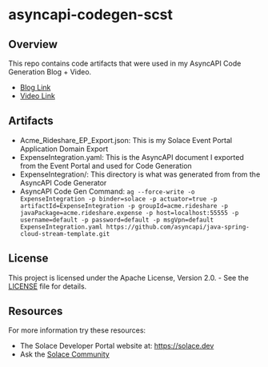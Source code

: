 # asyncapi-codegen-scst

## Overview
This repo contains code artifacts that were used in my AsyncAPI Code Generation Blog + Video. 

* [Blog Link](https://solace.com/blog/asyncapi-codegen-microservices-using-spring-cloud-stream)
* [Video Link](https://www.youtube.com/watch?v=QEDL6AqsaJc)

## Artifacts
* Acme_Rideshare_EP_Export.json: This is my Solace Event Portal Application Domain Export
* ExpenseIntegration.yaml: This is the AsyncAPI document I exported from the Event Portal and used for Code Generation
* ExpenseIntegration/: This directory is what was generated from from the AsyncAPI Code Generator 
* AsyncAPI Code Gen Command: `ag --force-write -o ExpenseIntegration -p binder=solace -p actuator=true -p artifactId=ExpenseIntegration -p groupId=acme.rideshare -p javaPackage=acme.rideshare.expense -p host=localhost:55555 -p username=default -p password=default -p msgVpn=default ExpenseIntegration.yaml https://github.com/asyncapi/java-spring-cloud-stream-template.git`

## License

This project is licensed under the Apache License, Version 2.0. - See the [LICENSE](LICENSE) file for details.

## Resources

For more information try these resources:

- The Solace Developer Portal website at: https://solace.dev
- Ask the [Solace Community](https://solace.community)
